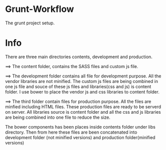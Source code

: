 # Grunt-Workflow
The grunt project setup.

# Info 
There are three main directories contents, development and production.

==> The content folder, contains the SASS files and custom js file.

==> The development folder contains all file for development purpose. All the vendor libraries are not minified. The custom js files are  being combined in one js file and souce of these js files and libraries(css and js) is content folder. I use bower to place the vendor js and css libraries to content folder.

==> The third folder contain files for production purpose. All the files are minfied including HTML files. These production files are ready to be serverd on server. All libraries source is content folder and all the css and js libraries are being combined into one file to reduce the size.

The bower components has been places inside contents folder under libs directory. Then from here these files are been concatenated into development folder (not minified versions) and production folder(minified versions)

